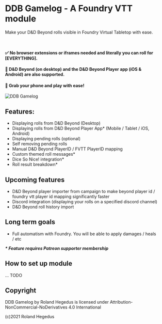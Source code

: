 # DDB Gamelog - A Foundry VTT module

Make your D&D Beyond rolls visible in Foundry Virtual Tabletop with ease. 

&nbsp;

#### ✅ No browser extensions or iframes needed and literally you can roll for [EVERYTHING].
#### :rocket: D&D Beyond (on desktop) and the D&D Beyond Player app (iOS & Android) are also supported. 
#### :iphone: Grab your phone and play with ease!

![DDB Gamelog](http://ddbgamelog.datapoint.hu/images/tutorial/demo1.gif)


## Features:

- Displaying rolls from D&D Beyond (Desktop)
- Displaying rolls from D&D Beyond Player App* (Mobile / Tablet / iOS, Android)
- Displaying pending rolls (optional)
- Self removing pending rolls 
- Manual D&D Beyond PlayerID / FVTT PlayerID mapping
- Custom themed roll messages*
- Dice So Nice! integration*
- Roll result breakdown*

## Upcoming features

- D&D Beyond player importer from campaign to make beyond player id / foundry vtt player id mapping significantly faster
- Discord integration (displaying your rolls on a specified discord channel)
- D&D Beyond roll history import

## Long term goals

- Full automatism with Foundry. You will be able to apply damages / heals / etc

___* Feature requires Patreon supporter membership___

## How to set up module

... TODO


## Copyright

DDB Gamelog by Roland Hegedus is licensed under Attribution-NonCommercial-NoDerivatives 4.0 International 

(c)2021 Roland Hegedus
